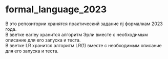 # formal_language_2023
В это репозитории хранятся практический задание пj формалкам 2023 года.\
В вветке earley хранится алгоритм Эрли вместе с необходимым описание для его запуска и теста.\
В вветке LR хранится алгоритм LR(1) вместе с необходимым описание для его запуска и теста.
